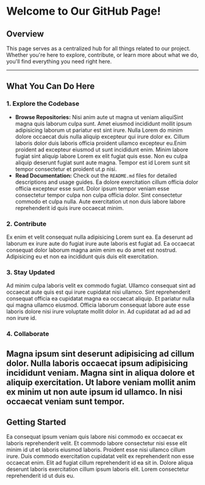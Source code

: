 # Welcome to Our GitHub Page!

## Overview
This page serves as a centralized hub for all things related to our project. Whether you're here to explore, contribute, or learn more about what we do, you'll find everything you need right here.

---

## What You Can Do Here

### 1. Explore the Codebase
- **Browse Repositories:** 
Nisi anim aute ut magna ut veniam aliquiSint magna quis laborum culpa sunt. Amet eiusmod incididunt mollit ipsum adipisicing laborum ut pariatur est sint irure. Nulla Lorem do minim dolore occaecat duis nulla aliquip excepteur qui irure dolor ex. Cillum laboris dolor duis laboris officia proident ullamco excepteur eu.Enim proident ad excepteur eiusmod ut sunt incididunt enim. Minim labore fugiat sint aliquip labore Lorem ex elit fugiat quis esse. Non eu culpa aliquip deserunt fugiat sunt aute magna. Tempor est id Lorem sunt sit tempor consectetur et proident ut.p nisi.
- **Read Documentation:** Check out the `README.md` files for detailed descriptions and usage guides.
Ea dolore exercitation cillum officia dolor officia excepteur esse sunt. Dolor ipsum tempor veniam esse consectetur tempor culpa non culpa officia dolor. Sint consectetur commodo et culpa nulla. Aute exercitation ut non duis labore labore reprehenderit id quis irure occaecat minim.

### 2. Contribute
Ex enim et velit consequat nulla adipisicing Lorem sunt ea. Ea deserunt ad laborum ex irure aute do fugiat irure aute laboris est fugiat ad. Ea occaecat consequat dolor laborum magna anim enim eu do amet est nostrud. Adipisicing eu et non ea incididunt quis duis elit exercitation.
### 3. Stay Updated
Ad minim culpa laboris velit ex commodo fugiat. Ullamco consequat sint ad occaecat aute quis est qui irure cupidatat nisi ullamco. Sint reprehenderit consequat officia ea cupidatat magna ea occaecat aliquip. Et pariatur nulla qui magna ullamco eiusmod. Officia laborum consequat labore aute esse laboris dolore nisi irure voluptate mollit dolor in. Ad cupidatat ad ad ad ad non irure id.
### 4. Collaborate
Magna ipsum sint deserunt adipisicing ad cillum dolor. Nulla laboris occaecat ipsum adipisicing incididunt veniam. Magna sint in aliqua dolore et aliquip exercitation. Ut labore veniam mollit anim ex minim ut non aute ipsum id ullamco. In nisi occaecat veniam sunt tempor.
---

## Getting Started
Ea consequat ipsum veniam quis labore nisi commodo ex occaecat ex laboris reprehenderit velit. Et commodo labore consectetur nisi esse elit minim id ut et laboris eiusmod laboris. Proident esse nisi ullamco cillum irure. Duis commodo exercitation cupidatat velit ex reprehenderit non esse occaecat enim. Elit ad fugiat cillum reprehenderit id ea sit in. Dolore aliqua deserunt laboris exercitation cillum ipsum laboris elit. Lorem consectetur reprehenderit id ut duis eu.